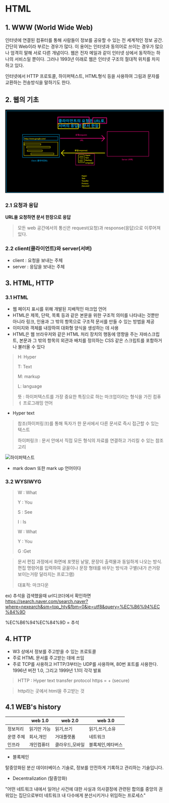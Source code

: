 # HTML
## 1. WWW (World Wide Web)
 
 인터넷에 연결된 컴퓨터를 통해 사람들이 정보를 공유할 수 있는 전 세계적인 정보 공간. 간단히 Web이라 부르는 경우가 많다. 이 용어는 인터넷과 동의어로 쓰이는 경우가 많으나 엄격히 말해 서로 다른 개념이다. 웹은 전자 메일과 같이 인터넷 상에서 동작하는 하나의 서비스일 뿐이다. 그러나 1993년 이래로 웹은 인터넷 구조의 절대적 위치를 차지하고 있다.

 인터넷에서 HTTP 프로토콜, 하이퍼텍스트, HTML형식 등을 사용하여 그림과 문자를 교환하는 전송방식을 말하기도 한다.

## 2. **웹의 기초**
![poster](image.png)

### 2.1 **요청과 응답**

**URL을 요청하면 문서 한장으로 응답**
>모든 web 공간에서의 통신은 request(요청)과 response(응답)으로 이루어져있다.

### 2.2 **client(클라이언트)와 server(서버)**
- client : 요청을 보내는 주체
- server : 응답을 보내는 주체

## 3. **HTML, HTTP**
### 3.1 HTML

- 웹 페이지 표시를 위해 개발된 지배적인 마크업 언어 
- HTML은 제목, 단락, 목록 등과 같은 본문을 위한 구조적 의미를 나타내는 것뿐만 아니라 링크, 인용과 그 밖의 항목으로 구조적 문서를 만들 수 있는 방법을 제공
-  이미지와 객체를 내장하여 대화형 양식을 생성하는 데 사용
-  HTML은 웹 브라우저와 같은 HTML 처리 장치의 행동에 영향을 주는 자바스크립트, 본문과 그 밖의 항목의 외관과 배치를 정의하는 CSS 같은 스크립트를 포함하거나 불러올 수 있다

> H: Hyper
> 
> T: Text
> 
> M: markup
> 
> L: language
>
> 뜻 : 하이퍼텍스트를 가장 중요한 특징으로 하는 마크업이라는 형식을 가진 컴퓨ㅓ 프로그래밍 언어

-  Hyper text
  
  >참조(하이퍼링크)를 통해 독자가 한 문서에서 다른 문서로 즉시 접근할 수 있는 텍스트
  > 
  >하이퍼링크 : 문서 안에서 직접 모든 형식의 자료를 연결하고 가리킬 수 있는 참조 고리

![하이퍼텍스트](https://upload.wikimedia.org/wikipedia/commons/thumb/4/41/Sistema_hipertextual.jpg/330px-Sistema_hipertextual.jpg "하이퍼텍스트")

- mark down 또한 mark up 언어이다

### 3.2  **WYSIWYG**

>W : What
>
>Y : You
>
>S : See
>
>I : Is
>
>W : What
>
>Y : You
>
>G :Get


>문서 편집 과정에서 화면에 포맷된 낱말, 문장이 출력물과 동일하게 나오는 방식. 편집 명령어를 입력하여 글꼴이나 문장 형태를 바꾸는 방식과 구별(내가 쓴거랑 보이는거랑 달라지는 프로그램)
>
>대표적: 마크다운

ex) 추석을 검색했을때 url디코더에서 확인하면 
https://search.naver.com/search.naver?where=nexearch&sm=top_hty&fbm=0&ie=utf8&query=%EC%B6%94%EC%84%9D

%EC%B6%94%EC%84%9D = 추석

## 4. HTTP 

- W3 상에서 정보를 주고받을 수 있는 프로토콜
- 주로 HTML 문서를 주고받는 데에 쓰임
- 주로 TCP를 사용하고 HTTP/3부터는 UDP를 사용하며, 80번 포트를 사용한다. 1996년 버전 1.0, 그리고 1999년 1.1이 각각 발표
>HTTP : Hyper text transfer protocol
https = + (secure)

>http라는 곳에서 html을 주고받는 것



## 4.1 WEB's history

||web 1.0|web 2.0|web 3.0|
|--|--|--|--|
|정보처리|읽기만 가능|읽기,쓰기|읽기,쓰기,소유|
|운영 주체|회사,개인|거대플랫폼|네트워크|
|인프라|개인컴퓨터|클라우드,모바일|블록체인,메타버스|

- 블록체인

탈중앙화된 분산 데이터베이스 기술로, 정보를 안전하게 기록하고 관리하는 기술입니다.

- Decentralization (탈중앙화)

"어떤 네트워크 내에서 일어난 사건에 대한 사실과 의사결정에 관련된 합의를 중앙의 권위있는 집단으로부터 네트워크 내 다수에게 분산시키거나 위임하는 프로세스"